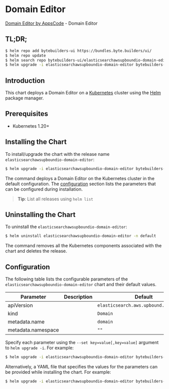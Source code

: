 # Domain Editor

[Domain Editor by AppsCode](https://byte.builders) - Domain Editor

## TL;DR;

```bash
$ helm repo add bytebuilders-ui https://bundles.byte.builders/ui/
$ helm repo update
$ helm search repo bytebuilders-ui/elasticsearchawsupboundio-domain-editor --version=v0.4.18
$ helm upgrade -i elasticsearchawsupboundio-domain-editor bytebuilders-ui/elasticsearchawsupboundio-domain-editor -n default --create-namespace --version=v0.4.18
```

## Introduction

This chart deploys a Domain Editor on a [Kubernetes](http://kubernetes.io) cluster using the [Helm](https://helm.sh) package manager.

## Prerequisites

- Kubernetes 1.20+

## Installing the Chart

To install/upgrade the chart with the release name `elasticsearchawsupboundio-domain-editor`:

```bash
$ helm upgrade -i elasticsearchawsupboundio-domain-editor bytebuilders-ui/elasticsearchawsupboundio-domain-editor -n default --create-namespace --version=v0.4.18
```

The command deploys a Domain Editor on the Kubernetes cluster in the default configuration. The [configuration](#configuration) section lists the parameters that can be configured during installation.

> **Tip**: List all releases using `helm list`

## Uninstalling the Chart

To uninstall the `elasticsearchawsupboundio-domain-editor`:

```bash
$ helm uninstall elasticsearchawsupboundio-domain-editor -n default
```

The command removes all the Kubernetes components associated with the chart and deletes the release.

## Configuration

The following table lists the configurable parameters of the `elasticsearchawsupboundio-domain-editor` chart and their default values.

|     Parameter      | Description |                      Default                      |
|--------------------|-------------|---------------------------------------------------|
| apiVersion         |             | <code>elasticsearch.aws.upbound.io/v1beta1</code> |
| kind               |             | <code>Domain</code>                               |
| metadata.name      |             | <code>domain</code>                               |
| metadata.namespace |             | <code>""</code>                                   |


Specify each parameter using the `--set key=value[,key=value]` argument to `helm upgrade -i`. For example:

```bash
$ helm upgrade -i elasticsearchawsupboundio-domain-editor bytebuilders-ui/elasticsearchawsupboundio-domain-editor -n default --create-namespace --version=v0.4.18 --set apiVersion=elasticsearch.aws.upbound.io/v1beta1
```

Alternatively, a YAML file that specifies the values for the parameters can be provided while
installing the chart. For example:

```bash
$ helm upgrade -i elasticsearchawsupboundio-domain-editor bytebuilders-ui/elasticsearchawsupboundio-domain-editor -n default --create-namespace --version=v0.4.18 --values values.yaml
```

